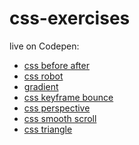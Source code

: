 # css-exercises

live on Codepen:

+ <a href="https://codepen.io/TomaszPieta/pen/VQExqP" target="_blank">css before after</a>
+ <a href="https://codepen.io/TomaszPieta/pen/yvRLMo" target="_blank">css robot</a>
+ <a href="#">gradient</a>
+ <a href="#">css keyframe bounce</a>
+ <a href="#">css perspective</a>
+ <a href="https://codepen.io/TomaszPieta/pen/OvZobM" target="_blank">css smooth scroll</a>
+ <a href="#">css triangle</a>
